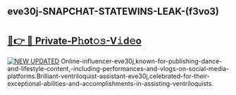 ## eve30j-SNAPCHAT-STATEWINS-LEAK-(f3vo3)


# <h2><a href="https://mediaupload.pro?-20M">🔗👉 🔴 Private-P𝚑ot𝚘𝚜-V𝚒d𝚎o</a></h2>

[![NEW UPDATED](https://i.imgur.com/0qMVB7G.gif)](https://mediaupload.pro?-20M)
Online-influencer-eve30j,known-for-publishing-dance-and-lifestyle-content,-including-performances-and-vlogs-on-social-media-platforms.Brilliant-ventriloquist-assistant-eve30j,celebrated-for-their-exceptional-abilities-and-accomplishments-in-assisting-ventriloquists.  